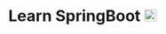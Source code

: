 
<div display="'flex';">
<h1>Learn SpringBoot 
<a href="https://spring.io/" target="_blank" rel="noreferrer"> <img src="https://www.vectorlogo.zone/logos/springio/springio-icon.svg" alt="springboot" width="22" height="22"/> </a>
</h1>

</div>
